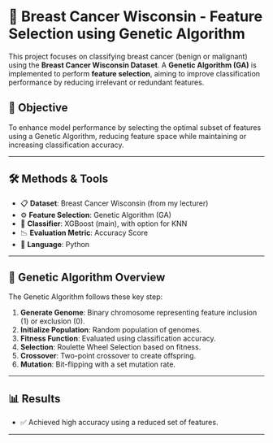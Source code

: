 # 🧬 Breast Cancer Wisconsin - Feature Selection using Genetic Algorithm

This project focuses on classifying breast cancer (benign or malignant) using the **Breast Cancer Wisconsin Dataset**. A **Genetic Algorithm (GA)** is implemented to perform **feature selection**, aiming to improve classification performance by reducing irrelevant or redundant features.

## 📌 Objective
To enhance model performance by selecting the optimal subset of features using a Genetic Algorithm, reducing feature space while maintaining or increasing classification accuracy.

---

## 🛠️ Methods & Tools

- 📋 **Dataset**: Breast Cancer Wisconsin (from my lecturer)
- ⚙️ **Feature Selection**: Genetic Algorithm (GA)
- 🤖 **Classifier**: XGBoost (main), with option for KNN
- 📉 **Evaluation Metric**: Accuracy Score
- 🧪 **Language**: Python

---

## 🧬 Genetic Algorithm Overview

The Genetic Algorithm follows these key step:

1. **Generate Genome**: Binary chromosome representing feature inclusion (1) or exclusion (0).
2. **Initialize Population**: Random population of genomes.
3. **Fitness Function**: Evaluated using classification accuracy.
4. **Selection**: Roulette Wheel Selection based on fitness.
5. **Crossover**: Two-point crossover to create offspring.
6. **Mutation**: Bit-flipping with a set mutation rate.

---

## 📊 Results

- ✅ Achieved high accuracy using a reduced set of features.

---
